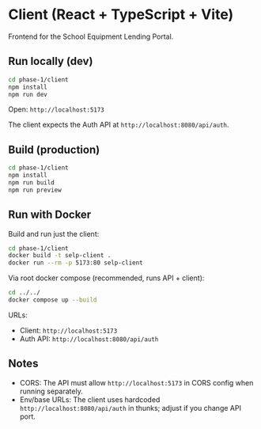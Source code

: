 # Client (React + TypeScript + Vite)

Frontend for the School Equipment Lending Portal.

## Run locally (dev)

```bash
cd phase-1/client
npm install
npm run dev
```

Open: `http://localhost:5173`

The client expects the Auth API at `http://localhost:8080/api/auth`.

## Build (production)

```bash
cd phase-1/client
npm install
npm run build
npm run preview
```

## Run with Docker

Build and run just the client:

```bash
cd phase-1/client
docker build -t selp-client .
docker run --rm -p 5173:80 selp-client
```

Via root docker compose (recommended, runs API + client):

```bash
cd ../../
docker compose up --build
```

URLs:

- Client: `http://localhost:5173`
- Auth API: `http://localhost:8080/api/auth`

## Notes

- CORS: The API must allow `http://localhost:5173` in CORS config when running separately.
- Env/base URLs: The client uses hardcoded `http://localhost:8080/api/auth` in thunks; adjust if you change API port.
